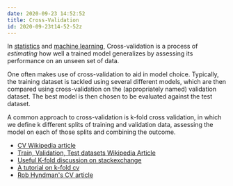 ```yaml
---
date: 2020-09-23 14:52:52
title: Cross-Validation
id: 2020-09-23t14-52-52z
---
```


In [statistics](./2020-09-14t14-24-41z.md) and
[machine learning](./2021-09-09t10-48-40z.md), Cross-validation is a process of
_estimating_ how well a trained model generalizes by assessing its performance
on an unseen set of data.

One often makes use of cross-validation to aid in model choice. Typically, the
training dataset is tackled using several different models, which are then
compared using cross-validation on the (appropriately named) validation dataset.
The best model is then chosen to be evaluated against the test dataset.

A common approach to cross-validation is k-fold cross validation, in which we
define k different splits of training and validation data, assessing the model
on each of those splits and combining the outcome.

- [CV Wikipedia article](<https://en.wikipedia.org/wiki/Cross-validation_(statistics)>)
- [Train, Validation, Test datasets Wikipedia Article](https://en.wikipedia.org/wiki/Training,_validation,_and_test_sets)
- [Useful K-fold discussion on stackexchange](https://stats.stackexchange.com/questions/52274/how-to-choose-a-predictive-model-after-k-fold-cross-validation)
- [A tutorial on k-fold cv](https://machinelearningmastery.com/k-fold-cross-validation/)
- [Rob Hyndman's CV article](https://robjhyndman.com/hyndsight/crossvalidation/)
